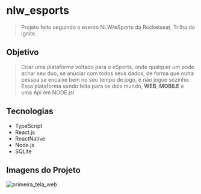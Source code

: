 # nlw_esports

> Projeto feito seguindo o evento NLW/eSports da Rocketseat, Trilha do ignite.

## Objetivo

> Criar uma plataforma voltado para o eSports, onde qualquer um pode achar seu duo, se anúciar com todos seus dados,
de forma que outra pessoa se encaixe bem no seu tempo de jogo, e não jogue sozinho. Essa plataforma sendo feita para os dois mundo, **WEB**, **MOBILE** e uma Api em NODE.js!

## Tecnologias 


- TypeScript
- React.js
- ReactNative
- Node.js
- SQLite

## Imagens do Projeto

![primeira_tela_web]()

